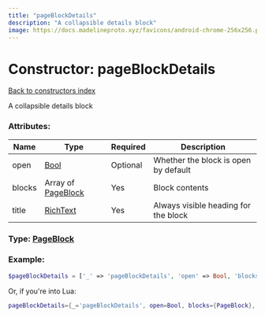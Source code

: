 ```yaml
---
title: "pageBlockDetails"
description: "A collapsible details block"
image: https://docs.madelineproto.xyz/favicons/android-chrome-256x256.png
---
```

# Constructor: pageBlockDetails  
[Back to constructors index](index.md)



A collapsible details block

### Attributes:

| Name     |    Type       | Required | Description |
|----------|---------------|----------|-------------|
|open|[Bool](../types/Bool.md) | Optional|Whether the block is open by default|
|blocks|Array of [PageBlock](../types/PageBlock.md) | Yes|Block contents|
|title|[RichText](../types/RichText.md) | Yes|Always visible heading for the block|



### Type: [PageBlock](../types/PageBlock.md)


### Example:

```php
$pageBlockDetails = ['_' => 'pageBlockDetails', 'open' => Bool, 'blocks' => [PageBlock, PageBlock], 'title' => RichText];
```  


Or, if you're into Lua:

```lua
pageBlockDetails={_='pageBlockDetails', open=Bool, blocks={PageBlock}, title=RichText}

```



